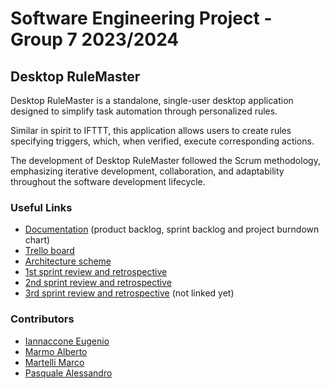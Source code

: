 # Software Engineering Project - Group 7 2023/2024

## Desktop RuleMaster
Desktop RuleMaster is a standalone, single-user desktop application designed to simplify task automation through personalized rules.

Similar in spirit to IFTTT, this application allows users to create rules specifying triggers, which, when verified, execute corresponding actions.

The development of Desktop RuleMaster followed the Scrum methodology, emphasizing iterative development, collaboration, and adaptability throughout the software development lifecycle.

### Useful Links
* [Documentation](https://docs.google.com/spreadsheets/d/1AWwvkHP9MLkHsJnANY1ke2JTtlTmhXVXgR7SjGWoGi4/edit?usp=sharing
) (product backlog, sprint backlog and project burndown chart)
* [Trello board](https://trello.com/invite/b/ybi2MTvL/ATTIf531e66d45c02f2ff227d02a499160b54BF49ACE/progetto-software-engineering)
* [Architecture scheme](./UML%20class%20Diagram.png)
* [1st sprint review and retrospective](https://docs.google.com/document/d/1sxcKF2btXkr5yAJtk5ca-K8bEJkUK2iYYw-kcvKxfhU/edit?usp=sharing)
* [2nd sprint review and retrospective](https://docs.google.com/document/d/17iMXyen1Yn60ok5ck_RDtThG-RDzsl05RDGURZTpf_E/edit?usp=sharing)
* [3rd sprint review and retrospective]() (not linked yet)
### Contributors
- [Iannaccone Eugenio](https://github.com/Eugenio2001)
- [Marmo Alberto](https://github.com/berto2001)
- [Martelli Marco](https://github.com/Marcomart2109)
- [Pasquale Alessandro](https://github.com/AlessandroPasquale)

